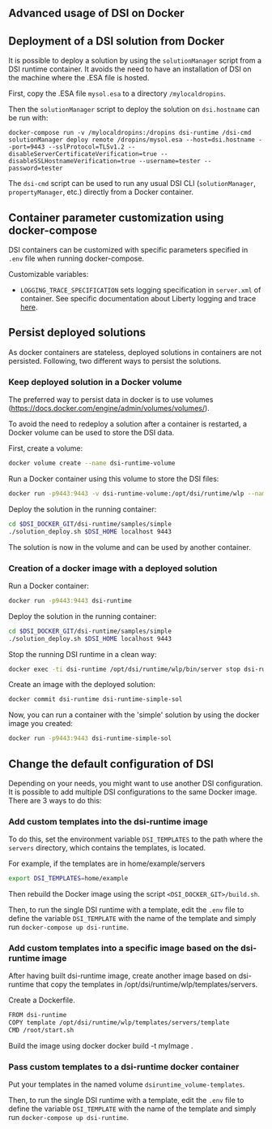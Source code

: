 ## Advanced usage of DSI on Docker

## Deployment of a DSI solution from Docker

It is possible to deploy a solution by using the `solutionManager` script
from a DSI runtime container. It avoids the need to have an installation of DSI
on the machine where the .ESA file is hosted.

First, copy the .ESA file `mysol.esa` to a directory `/mylocaldropins`. 

Then the `solutionManager` script to deploy the solution on `dsi.hostname` can be run with:

```
docker-compose run -v /mylocaldropins:/dropins dsi-runtime /dsi-cmd solutionManager deploy remote /dropins/mysol.esa --host=dsi.hostname --port=9443 --sslProtocol=TLSv1.2 --disableServerCertificateVerification=true --disableSSLHostnameVerification=true --username=tester --password=tester
```

The `dsi-cmd` script can be used to run any usual DSI CLI (`solutionManager`, `propertyManager`, etc.) directly from a Docker container.

## Container parameter customization using docker-compose

DSI containers can be customized with specific parameters specified in `.env` file when running docker-compose.

Customizable variables:
 * `LOGGING_TRACE_SPECIFICATION` sets logging specification in `server.xml` of container. See specific documentation about Liberty logging and trace [here](https://www.ibm.com/support/knowledgecenter/en/SSEQTP_8.5.5/com.ibm.websphere.wlp.doc/ae/rwlp_logging.html).

## Persist deployed solutions

As docker containers are stateless, deployed solutions in containers are not persisted.
Following, two different ways to persist the solutions.

### Keep deployed solution in a Docker volume

The preferred way to persist data in docker is to use volumes (https://docs.docker.com/engine/admin/volumes/volumes/).

To avoid the need to redeploy a solution after a container is restarted, a Docker volume can be used to store the DSI data.

First, create a volume:
```sh
docker volume create --name dsi-runtime-volume
```

Run a Docker container using this volume to store the DSI files:
```sh
docker run -p9443:9443 -v dsi-runtime-volume:/opt/dsi/runtime/wlp --name dsi-runtime dsi-runtime
```

Deploy the solution in the running container:
```sh
cd $DSI_DOCKER_GIT/dsi-runtime/samples/simple
./solution_deploy.sh $DSI_HOME localhost 9443
```

The solution is now in the volume and can be used by another container.

### Creation of a docker image with a deployed solution

Run a Docker container:
```sh
docker run -p9443:9443 dsi-runtime
```

Deploy the solution in the running container:
```sh
cd $DSI_DOCKER_GIT/dsi-runtime/samples/simple
./solution_deploy.sh $DSI_HOME localhost 9443
```

Stop the running DSI runtime in a clean way:
```sh
docker exec -ti dsi-runtime /opt/dsi/runtime/wlp/bin/server stop dsi-runtime
```

Create an image with the deployed solution:
```sh
docker commit dsi-runtime dsi-runtime-simple-sol
```

Now, you can run a container with the 'simple' solution by using the
docker image you created:
```sh
docker run -p9443:9443 dsi-runtime-simple-sol
```

## Change the default configuration of DSI

Depending on your needs, you might want to use another DSI configuration.
It is possible to add multiple DSI configurations to the same Docker image.
There are 3 ways to do this:

### Add custom templates into the dsi-runtime image

To do this, set the environment variable `DSI_TEMPLATES` to the path where the `servers` directory, which contains the templates, is located.

For example, if the templates are in home/example/servers
```sh
export DSI_TEMPLATES=home/example
```

Then rebuild the Docker image using the script `<DSI_DOCKER_GIT>/build.sh`.

Then, to run the single DSI runtime with a template, edit the `.env` file to define the variable `DSI_TEMPLATE` with the name of the template and simply run `docker-compose up dsi-runtime`.

### Add custom templates into a specific image based on the dsi-runtime image

After having built dsi-runtime image, create another image based on dsi-runtime that copy the templates in /opt/dsi/runtime/wlp/templates/servers.

Create a Dockerfile.
```sh
FROM dsi-runtime
COPY template /opt/dsi/runtime/wlp/templates/servers/template
CMD /root/start.sh
```

Build the image using docker
docker build -t myImage .

### Pass custom templates to a dsi-runtime docker container

Put your templates in the named volume `dsiruntime_volume-templates`.

Then, to run the single DSI runtime with a template, edit the `.env` file to define the variable `DSI_TEMPLATE` with the name of the template and simply run `docker-compose up dsi-runtime`.
